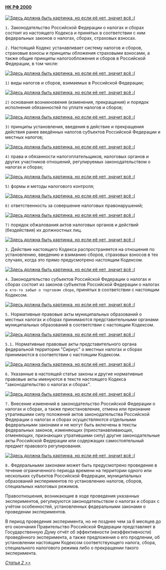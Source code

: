 #### [НК РФ 2000](https://lalawland.github.io/eurasia/russia/taxes)

[![Здесь должна быть картинка, но если её нет, значит всё :(](https://www.glavbukh.ru/images/news/26681/ligoti.png)](https://www.glavbukh.ru/images/news/26681/ligoti.png)

`1.` Законодательство Российской Федерации о налогах и сборах состоит из настоящего Кодекса и принятых в соответствии с ним федеральных законов о налогах, сборах, страховых взносах.

`2.` Настоящий Кодекс устанавливает систему налогов и сборов, страховые взносы и принципы обложения страховыми взносами, а также общие принципы налогообложения и сборов в Российской Федерации, в том числе:

[![Здесь должна быть картинка, но если её нет, значит всё :(](https://www.meme-arsenal.com/memes/2cde7fafdfb013f07ed32492acb71f9b.jpg)](https://www.meme-arsenal.com/memes/2cde7fafdfb013f07ed32492acb71f9b.jpg)

`1)` виды налогов и сборов, взимаемых в Российской Федерации;

[![Здесь должна быть картинка, но если её нет, значит всё :(](https://www.meme-arsenal.com/memes/5f925a1351fc06e8e0a341937b38686b.jpg)](https://www.meme-arsenal.com/memes/5f925a1351fc06e8e0a341937b38686b.jpg)

`2)` основания возникновения (изменения, прекращения) и порядок исполнения обязанностей по уплате налогов и сборов;

[![Здесь должна быть картинка, но если её нет, значит всё :(](https://cdn.lifehacker.ru/wp-content/uploads/2020/02/Ranshe-bylo-luchshe-kak-zaciklennost-na-proshlom-vredit-budushchemu_1581621517-630x315.jpg)](https://cdn.lifehacker.ru/wp-content/uploads/2020/02/Ranshe-bylo-luchshe-kak-zaciklennost-na-proshlom-vredit-budushchemu_1581621517-630x315.jpg)

`3)` принципы установления, введения в действие и прекращения действия ранее введённых налогов субъектов Российской Федерации и местных налогов;

[![Здесь должна быть картинка, но если её нет, значит всё :(](https://sun9-23.userapi.com/impf/QQSjdslBKaMTm7uNAgPpXEefkT3FQ8sdCp5mBw/GBmfqzqbg_Q.jpg?size=320x215&quality=96&sign=f0a0f9bed6c718b16b4c6b351c3ce0e1&c_uniq_tag=qmkKqng5QEuBiyeFpGrq83QO5sKiEogW0MYtwNCuyjg&type=album)](https://sun9-23.userapi.com/impf/QQSjdslBKaMTm7uNAgPpXEefkT3FQ8sdCp5mBw/GBmfqzqbg_Q.jpg?size=320x215&quality=96&sign=f0a0f9bed6c718b16b4c6b351c3ce0e1&c_uniq_tag=qmkKqng5QEuBiyeFpGrq83QO5sKiEogW0MYtwNCuyjg&type=album)

`4)` права и обязанности налогоплательщиков, налоговых органов и других участников отношений, регулируемых законодательством о налогах и сборах;

[![Здесь должна быть картинка, но если её нет, значит всё :(](https://koteiki.com/wp-content/uploads/2018/11/image12_800x514.jpg)](https://koteiki.com/wp-content/uploads/2018/11/image12_800x514.jpg)

`5)` формы и методы налогового контроля;

[![Здесь должна быть картинка, но если её нет, значит всё :(](https://avatars.dzeninfra.ru/get-zen_doc/5233669/pub_620e7158e8819d23a3b30ce1_620e7158b116cb72f0c85fee/smart_crop_516x290)](https://avatars.dzeninfra.ru/get-zen_doc/5233669/pub_620e7158e8819d23a3b30ce1_620e7158b116cb72f0c85fee/smart_crop_516x290)

`6)` ответственность за совершение налоговых правонарушений;

[![Здесь должна быть картинка, но если её нет, значит всё :(](https://sun9-55.userapi.com/impf/c840736/v840736291/6174a/2kpGm4rkYZY.jpg?size=604x405&quality=96&sign=893d4cb2723a7b78d88cbe66ac781fb5&type=album)](https://sun9-55.userapi.com/impf/c840736/v840736291/6174a/2kpGm4rkYZY.jpg?size=604x405&quality=96&sign=893d4cb2723a7b78d88cbe66ac781fb5&type=album)

`7)` порядок обжалования актов налоговых органов и действий (бездействия) их должностных лиц.

[![Здесь должна быть картинка, но если её нет, значит всё :(](https://sun9-46.userapi.com/impf/c626929/v626929186/141f/6hG9E3H6oLc.jpg?size=320x213&quality=96&sign=e594e08a9e19f6f2694ddf77051ef260&c_uniq_tag=CbabXZt9YXv7JmpZ7_XWelFbXQmziMx5DIWt2XE_A-Q&type=album)](https://sun9-46.userapi.com/impf/c626929/v626929186/141f/6hG9E3H6oLc.jpg?size=320x213&quality=96&sign=e594e08a9e19f6f2694ddf77051ef260&c_uniq_tag=CbabXZt9YXv7JmpZ7_XWelFbXQmziMx5DIWt2XE_A-Q&type=album)

`3.` Действие настоящего Кодекса распространяется на отношения по установлению, введению и взиманию сборов, страховых взносов в тех случаях, когда это прямо предусмотрено настоящим Кодексом.

[![Здесь должна быть картинка, но если её нет, значит всё :(](https://cpad.ask.fm/9cd/1ff7a/7f57/4751/a66c/dff75547aefd/original/34554.jpg)](https://cpad.ask.fm/9cd/1ff7a/7f57/4751/a66c/dff75547aefd/original/34554.jpg)

`4.` Законодательство субъектов Российской Федерации о налогах и сборах состоит из законов субъектов Российской Федерации о налогах `а кто-то забыл о торговом сборе`, принятых в соответствии с настоящим Кодексом.

[![Здесь должна быть картинка, но если её нет, значит всё :(](https://tse3.explicit.bing.net/th?id=OIP.6Bw1LU6ztRIBbXNdE0B21gHaEY&pid=Api)](https://tse3.explicit.bing.net/th?id=OIP.6Bw1LU6ztRIBbXNdE0B21gHaEY&pid=Api)

`5.` Нормативные правовые акты муниципальных образований о местных налогах и сборах принимаются представительными органами муниципальных образований в соответствии с настоящим Кодексом.

[![Здесь должна быть картинка, но если её нет, значит всё :(](https://sun9-12.userapi.com/3nSoU1-4SS68NCB6VNMr4pdpYIv6-7RnPAG_aA/wJrANWGldR4.jpg)](https://sun9-12.userapi.com/3nSoU1-4SS68NCB6VNMr4pdpYIv6-7RnPAG_aA/wJrANWGldR4.jpg)

`5.1.` Нормативные правовые акты представительного органа федеральной территории "Сириус" о местных налогах и сборах принимаются в соответствии с настоящим Кодексом.

[![Здесь должна быть картинка, но если её нет, значит всё :(](https://sun9-44.userapi.com/impg/ef2cKPlcD52ag2Y-bGNBUTHJWjKlCxn2DX5w7w/b4ztQ1BPak0.jpg?size=600x523&quality=96&sign=825ef8d104a01cdd0fc7d5b3bd6a07ba&c_uniq_tag=sRo-cr-7URv5zvSuUzZ6Z5RjARh52qbdipbKg89CJRM&type=album)](https://sun9-44.userapi.com/impg/ef2cKPlcD52ag2Y-bGNBUTHJWjKlCxn2DX5w7w/b4ztQ1BPak0.jpg?size=600x523&quality=96&sign=825ef8d104a01cdd0fc7d5b3bd6a07ba&c_uniq_tag=sRo-cr-7URv5zvSuUzZ6Z5RjARh52qbdipbKg89CJRM&type=album)

`6.` Указанные в настоящей статье законы и другие нормативные правовые акты именуются в тексте настоящего Кодекса "законодательство о налогах и сборах".

[![Здесь должна быть картинка, но если её нет, значит всё :(](https://sun9-28.userapi.com/impf/A9I37hvzFq0_ZcpHSUYyzz3hAaeVdEn1J1iemw/Y5j5wlmo60w.jpg?size=604x416&quality=96&sign=3bebbc833acc540a201e8df9407104ff&type=album)](https://sun9-28.userapi.com/impf/A9I37hvzFq0_ZcpHSUYyzz3hAaeVdEn1J1iemw/Y5j5wlmo60w.jpg?size=604x416&quality=96&sign=3bebbc833acc540a201e8df9407104ff&type=album)

`7.` Внесение изменений в законодательство Российской Федерации о налогах и сборах, а также приостановление, отмена или признание утратившими силу положений актов законодательства Российской Федерации о налогах и сборах осуществляются отдельными федеральными законами и не могут быть включены в тексты федеральных законов, изменяющих (приостанавливающих, отменяющих, признающих утратившими силу) другие законодательные акты Российской Федерации или содержащих самостоятельный предмет правового регулирования.

[![Здесь должна быть картинка, но если её нет, значит всё :(](https://sun6-22.userapi.com/impg/9O9xdsKkIhpBiTpl8KanPdnqFJfiDrSKJPpeXQ/51ffkS19mS0.jpg?size=604x339&quality=96&sign=cf8c9e117c0cb867bd778932ebf78834&type=album)](https://sun6-22.userapi.com/impg/9O9xdsKkIhpBiTpl8KanPdnqFJfiDrSKJPpeXQ/51ffkS19mS0.jpg?size=604x339&quality=96&sign=cf8c9e117c0cb867bd778932ebf78834&type=album)

`8.` Федеральными законами может быть предусмотрено проведение в течение ограниченного периода времени на территории одного или нескольких субъектов Российской Федерации, муниципальных образований экспериментов по установлению налогов, сборов, специальных налоговых режимов.

Правоотношения, возникающие в ходе проведения указанных экспериментов, регулируются законодательством о налогах и сборах с учётом особенностей, установленных федеральными законами о проведении экспериментов.

В период проведения эксперимента, но не позднее чем за 6 месяцев до его окончания Правительство Российской Федерации представляет в Государственную Думу отчёт об эффективности (неэффективности) проведённого эксперимента, а также предложения о его продлении, об установлении настоящим Кодексом соответствующего налога, сбора, специального налогового режима либо о прекращении такого эксперимента.

*[Статья 2 >>](https://lalawland.github.io/eurasia/russia/taxes/art2)*
